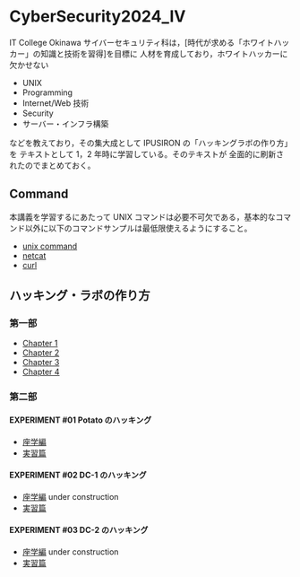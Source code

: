 # CyberSecurity2024_IV

IT College Okinawa サイバーセキュリティ科は，[時代が求める「ホワイトハッカー」の知識と技術を習得]を目標に 人材を育成しており，ホワイトハッカーに欠かせない

- UNIX
- Programming
- Internet/Web 技術
- Security
- サーバー・インフラ構築

などを教えており，その集大成として IPUSIRON の「ハッキングラボの作り方」を テキストとして 1，2 年時に学習している。そのテキストが 全面的に刷新されたのでまとめておく。

## Command

本講義を学習するにあたって UNIX コマンドは必要不可欠である，基本的なコマンド以外に以下のコマンドサンプルは最低限使えるようにすること。

- [unix command](./docs/commands.md)
- [netcat](./docs/netcat.md)
- [curl](./docs/curl.md)

## ハッキング・ラボの作り方

### 第一部

- [Chapter 1](./note/chap1.md)
- [Chapter 2](./note/chap2.md)
- [Chapter 3](./note/chap3.md)
- [Chapter 4](./note/chap4.md)

### 第二部

#### EXPERIMENT #01 Potato のハッキング

- [座学編](./note/experiment01.md)
- [実習篇](./note/experiment01_handson.md)

#### EXPERIMENT #02 DC-1 のハッキング

- [座学編](./note/experiment02.md) under construction
- [実習篇](./note/experiment02_handson.md)

#### EXPERIMENT #03 DC-2 のハッキング

- [座学編](./note/experiment03.md) under construction
- [実習篇](./note/experiment03_handson.md)
